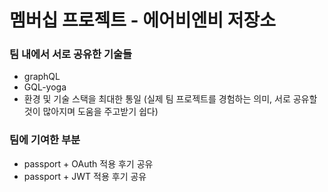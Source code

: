 # 멤버십 프로젝트 - 에어비엔비 저장소

### 팀 내에서 서로 공유한 기술들
- graphQL
- GQL-yoga
- 환경 및 기술 스택을 최대한 통일 (실제 팀 프로젝트를 경험하는 의미, 서로 공유할 것이 많아지며 도움을 주고받기 쉽다)

### 팀에 기여한 부분
- passport + OAuth 적용 후기 공유
- passport + JWT 적용 후기 공유
